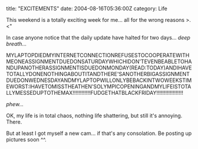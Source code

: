 title: "EXCITEMENTS"
date: 2004-08-16T05:36:00Z
category: Life

This weekend is a totally exciting week for me… all for the wrong reasons >.<"

In case anyone notice that the daily update have halted for two days… *deep breath…*

MYLAPTOPDIEDMYINTERNETCONNECTIONREFUSESTOCOOPERATEWITHMEONEASSIGNMENTDUEDONSATURDAYWHICHIDON'TEVENBEABLETOHANDUPANOTHERASSIGNMENTISDUEDONMONDAY(READ:TODAY)ANDIHAVETOTALLYDONENOTHINGABOUTITANDTHERE'SANOTHERBIGASSIGNMENTDUEDONWEDNESDAYANDMYLAPTOPWILLONLYBEBACKINTWOWEEKSTIMEWORST:IHAVETOMISSTHEATHEN'SOLYMPICOPENINGANDMYLIFEISTOTALLYMESSEDUPTOTHEMAX!!!!!!!!!!!!FUDGETHATBLACKFRIDAY!!!!!!!!!!!!!!!!!!

*phew…*

OK, my life is in total chaos, nothing life shattering, but still it's annoying. There.

But at least I got myself a new cam… if that's any consolation. Be posting up pictures soon ^^.

